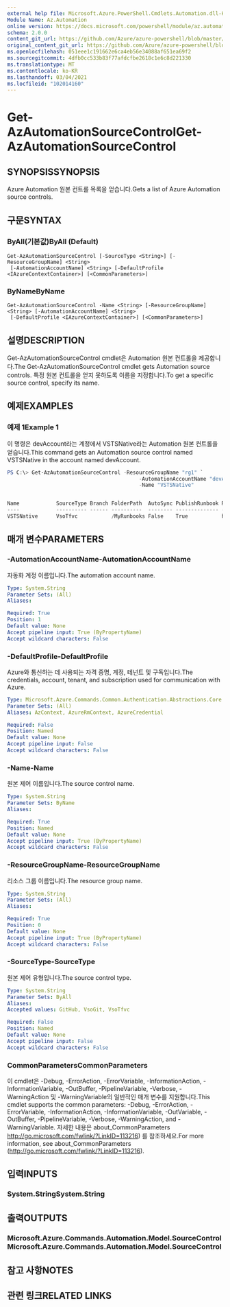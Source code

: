 ```yaml
---
external help file: Microsoft.Azure.PowerShell.Cmdlets.Automation.dll-Help.xml
Module Name: Az.Automation
online version: https://docs.microsoft.com/powershell/module/az.automation/get-azautomationsourcecontrol
schema: 2.0.0
content_git_url: https://github.com/Azure/azure-powershell/blob/master/src/Automation/Automation/help/Get-AzAutomationSourceControl.md
original_content_git_url: https://github.com/Azure/azure-powershell/blob/master/src/Automation/Automation/help/Get-AzAutomationSourceControl.md
ms.openlocfilehash: 051eee1c191662e6ca4eb56e34088af651ea69f2
ms.sourcegitcommit: 4dfb0cc533b83f77afdcfbe2618c1e6c8d221330
ms.translationtype: MT
ms.contentlocale: ko-KR
ms.lasthandoff: 03/04/2021
ms.locfileid: "102014160"
---
```

# <span data-ttu-id="e874c-101">Get-AzAutomationSourceControl</span><span class="sxs-lookup"><span data-stu-id="e874c-101">Get-AzAutomationSourceControl</span></span>

## <span data-ttu-id="e874c-102">SYNOPSIS</span><span class="sxs-lookup"><span data-stu-id="e874c-102">SYNOPSIS</span></span>
<span data-ttu-id="e874c-103">Azure Automation 원본 컨트롤 목록을 얻습니다.</span><span class="sxs-lookup"><span data-stu-id="e874c-103">Gets a list of Azure Automation source controls.</span></span>

## <span data-ttu-id="e874c-104">구문</span><span class="sxs-lookup"><span data-stu-id="e874c-104">SYNTAX</span></span>

### <span data-ttu-id="e874c-105">ByAll(기본값)</span><span class="sxs-lookup"><span data-stu-id="e874c-105">ByAll (Default)</span></span>
```
Get-AzAutomationSourceControl [-SourceType <String>] [-ResourceGroupName] <String>
 [-AutomationAccountName] <String> [-DefaultProfile <IAzureContextContainer>] [<CommonParameters>]
```

### <span data-ttu-id="e874c-106">ByName</span><span class="sxs-lookup"><span data-stu-id="e874c-106">ByName</span></span>
```
Get-AzAutomationSourceControl -Name <String> [-ResourceGroupName] <String> [-AutomationAccountName] <String>
 [-DefaultProfile <IAzureContextContainer>] [<CommonParameters>]
```

## <span data-ttu-id="e874c-107">설명</span><span class="sxs-lookup"><span data-stu-id="e874c-107">DESCRIPTION</span></span>
<span data-ttu-id="e874c-108">Get-AzAutomationSourceControl cmdlet은 Automation 원본 컨트롤을 제공합니다.</span><span class="sxs-lookup"><span data-stu-id="e874c-108">The Get-AzAutomationSourceControl cmdlet gets Automation source controls.</span></span>
<span data-ttu-id="e874c-109">특정 원본 컨트롤을 얻지 못하도록 이름을 지정합니다.</span><span class="sxs-lookup"><span data-stu-id="e874c-109">To get a specific source control, specify its name.</span></span>

## <span data-ttu-id="e874c-110">예제</span><span class="sxs-lookup"><span data-stu-id="e874c-110">EXAMPLES</span></span>

### <span data-ttu-id="e874c-111">예제 1</span><span class="sxs-lookup"><span data-stu-id="e874c-111">Example 1</span></span>
<span data-ttu-id="e874c-112">이 명령은 devAccount라는 계정에서 VSTSNative라는 Automation 원본 컨트롤을 얻습니다.</span><span class="sxs-lookup"><span data-stu-id="e874c-112">This command gets an Automation source control named VSTSNative in the account named devAccount.</span></span>


```powershell
PS C:\> Get-AzAutomationSourceControl -ResourceGroupName "rg1" `
                                           -AutomationAccountName "devAccount" `
                                           -Name "VSTSNative" 


Name            SourceType Branch FolderPath  AutoSync PublishRunbook RepoUrl
----            ---------- ------ ----------  -------- -------------- -------
VSTSNative      VsoTfvc           /MyRunbooks False    True           https://contoso.visualstudio.com/_git/Fin...
```

## <span data-ttu-id="e874c-113">매개 변수</span><span class="sxs-lookup"><span data-stu-id="e874c-113">PARAMETERS</span></span>

### <span data-ttu-id="e874c-114">-AutomationAccountName</span><span class="sxs-lookup"><span data-stu-id="e874c-114">-AutomationAccountName</span></span>
<span data-ttu-id="e874c-115">자동화 계정 이름입니다.</span><span class="sxs-lookup"><span data-stu-id="e874c-115">The automation account name.</span></span>

```yaml
Type: System.String
Parameter Sets: (All)
Aliases:

Required: True
Position: 1
Default value: None
Accept pipeline input: True (ByPropertyName)
Accept wildcard characters: False
```

### <span data-ttu-id="e874c-116">-DefaultProfile</span><span class="sxs-lookup"><span data-stu-id="e874c-116">-DefaultProfile</span></span>
<span data-ttu-id="e874c-117">Azure와 통신하는 데 사용되는 자격 증명, 계정, 테넌트 및 구독입니다.</span><span class="sxs-lookup"><span data-stu-id="e874c-117">The credentials, account, tenant, and subscription used for communication with Azure.</span></span>

```yaml
Type: Microsoft.Azure.Commands.Common.Authentication.Abstractions.Core.IAzureContextContainer
Parameter Sets: (All)
Aliases: AzContext, AzureRmContext, AzureCredential

Required: False
Position: Named
Default value: None
Accept pipeline input: False
Accept wildcard characters: False
```

### <span data-ttu-id="e874c-118">-Name</span><span class="sxs-lookup"><span data-stu-id="e874c-118">-Name</span></span>
<span data-ttu-id="e874c-119">원본 제어 이름입니다.</span><span class="sxs-lookup"><span data-stu-id="e874c-119">The source control name.</span></span>

```yaml
Type: System.String
Parameter Sets: ByName
Aliases:

Required: True
Position: Named
Default value: None
Accept pipeline input: True (ByPropertyName)
Accept wildcard characters: False
```

### <span data-ttu-id="e874c-120">-ResourceGroupName</span><span class="sxs-lookup"><span data-stu-id="e874c-120">-ResourceGroupName</span></span>
<span data-ttu-id="e874c-121">리소스 그룹 이름입니다.</span><span class="sxs-lookup"><span data-stu-id="e874c-121">The resource group name.</span></span>

```yaml
Type: System.String
Parameter Sets: (All)
Aliases:

Required: True
Position: 0
Default value: None
Accept pipeline input: True (ByPropertyName)
Accept wildcard characters: False
```

### <span data-ttu-id="e874c-122">-SourceType</span><span class="sxs-lookup"><span data-stu-id="e874c-122">-SourceType</span></span>
<span data-ttu-id="e874c-123">원본 제어 유형입니다.</span><span class="sxs-lookup"><span data-stu-id="e874c-123">The source control type.</span></span>

```yaml
Type: System.String
Parameter Sets: ByAll
Aliases:
Accepted values: GitHub, VsoGit, VsoTfvc

Required: False
Position: Named
Default value: None
Accept pipeline input: False
Accept wildcard characters: False
```

### <span data-ttu-id="e874c-124">CommonParameters</span><span class="sxs-lookup"><span data-stu-id="e874c-124">CommonParameters</span></span>
<span data-ttu-id="e874c-125">이 cmdlet은 -Debug, -ErrorAction, -ErrorVariable, -InformationAction, -InformationVariable, -OutBuffer, -PipelineVariable, -Verbose, -WarningAction 및 -WarningVariable의 일반적인 매개 변수를 지원합니다.</span><span class="sxs-lookup"><span data-stu-id="e874c-125">This cmdlet supports the common parameters: -Debug, -ErrorAction, -ErrorVariable, -InformationAction, -InformationVariable, -OutVariable, -OutBuffer, -PipelineVariable, -Verbose, -WarningAction, and -WarningVariable.</span></span> <span data-ttu-id="e874c-126">자세한 내용은 about_CommonParameters http://go.microsoft.com/fwlink/?LinkID=113216) 를 참조하세요.</span><span class="sxs-lookup"><span data-stu-id="e874c-126">For more information, see about_CommonParameters (http://go.microsoft.com/fwlink/?LinkID=113216).</span></span>

## <span data-ttu-id="e874c-127">입력</span><span class="sxs-lookup"><span data-stu-id="e874c-127">INPUTS</span></span>

### <span data-ttu-id="e874c-128">System.String</span><span class="sxs-lookup"><span data-stu-id="e874c-128">System.String</span></span>

## <span data-ttu-id="e874c-129">출력</span><span class="sxs-lookup"><span data-stu-id="e874c-129">OUTPUTS</span></span>

### <span data-ttu-id="e874c-130">Microsoft.Azure.Commands.Automation.Model.SourceControl</span><span class="sxs-lookup"><span data-stu-id="e874c-130">Microsoft.Azure.Commands.Automation.Model.SourceControl</span></span>

## <span data-ttu-id="e874c-131">참고 사항</span><span class="sxs-lookup"><span data-stu-id="e874c-131">NOTES</span></span>

## <span data-ttu-id="e874c-132">관련 링크</span><span class="sxs-lookup"><span data-stu-id="e874c-132">RELATED LINKS</span></span>
